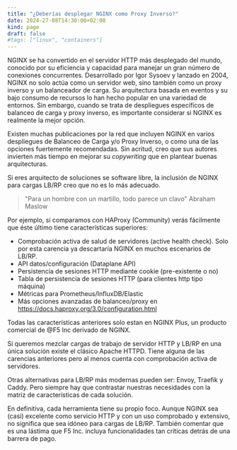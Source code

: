 ```yaml
---
title: "¿Deberías desplegar NGINX como Proxy Inverso?"
date: 2024-27-08T14:30:00+02:00
kind: page
draft: false
#tags: ["linux", "containers"]
---
```


NGINX se ha convertido en el servidor HTTP más desplegado del mundo, conocido por su eficiencia y capacidad para manejar un gran número de conexiones concurrentes. Desarrollado por Igor Sysoev y lanzado en 2004, NGINX no solo actúa como un servidor web, sino también como un proxy inverso y un balanceador de carga. Su arquitectura basada en eventos y su bajo consumo de recursos lo han hecho popular en una variedad de entornos. Sin embargo, cuando se trata de despliegues específicos de balanceo de carga y proxy inverso, es importante considerar si NGINX es realmente la mejor opción.

Existen muchas publicaciones por la red que incluyen NGINX en varios despliegues de Balanceo de Carga y/o Proxy Inverso, o como una de las opciones fuertemente recomendadas. Sin acritud, creo que sus autores invierten más tiempo en mejorar su _copywriting_ que en plantear buenas arquitecturas.

Si eres arquitecto de soluciones se software libre, la inclusión de NGINX para cargas LB/RP creo que no es lo más adecuado.

> "Para un hombre con un martillo, todo parece un clavo"
> Abraham Maslow

Por ejemplo, si comparamos con HAProxy (Community) verás fácilmente que éste último tiene características superiores:

- Comprobación activa de salud de servidores (active health check). Solo por esta carencia ya descartaría NGINX en muchos escenarios de LB/RP.
- API datos/configuración (Dataplane API)
- Persistencia de sesiones HTTP mediante cookie (pre-existente o no)
- Tabla de persistencia de sesiones HTTP (para clientes http tipo máquina)
- Métricas para Prometheus/InfluxDB/Elastic
- Más opciones avanzadas de balanceo/proxy en https://docs.haproxy.org/3.0/configuration.html

Todas las características anteriores solo estan en NGINX Plus, un producto comercial de @F5 Inc derivado de NGINX.

Si queremos mezclar cargas de trabajo de servidor HTTP y LB/RP en una única solución existe el clásico Apache HTTPD. Tiene alguna de las carencias anteriores pero al menos cuenta con comprobación activa de servidores.

Otras alternativas para LB/RP más modernas pueden ser: Envoy, Traefik y Caddy. Pero siempre hay que contrastar nuestras necesidades con la matriz de características de cada solución.

En definitiva, cada herramienta tiene su propio foco. Aunque NGINX sea (casi) excelente como servicio HTTP y con un uso comprobado y extensivo, no significa que sea idóneo para cargas de LB/RP. También comentar que es una lástima que F5 Inc. incluya funcionalidades tan críticas detrás de una barrera de pago.
